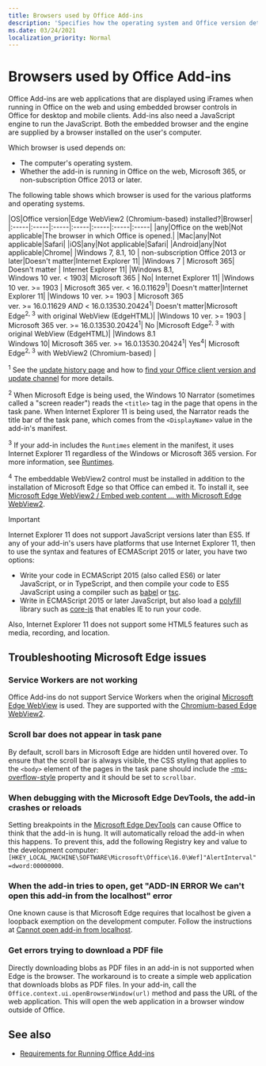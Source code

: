 ```yaml
---
title: Browsers used by Office Add-ins
description: 'Specifies how the operating system and Office version determine what browser is used by Office Add-ins.'
ms.date: 03/24/2021
localization_priority: Normal
---
```


# Browsers used by Office Add-ins

Office Add-ins are web applications that are displayed using iFrames when running in Office on the web and using embedded browser controls in Office for desktop and mobile clients. Add-ins also need a JavaScript engine to run the JavaScript. Both the embedded browser and the engine are supplied by a browser installed on the user's computer.

Which browser is used depends on:

- The computer's operating system.
- Whether the add-in is running in Office on the web, Microsoft 365, or non-subscription Office 2013 or later.

The following table shows which browser is used for the various platforms and operating systems.

|OS|Office version|Edge WebView2 (Chromium-based) installed?|Browser|
|:-----|:-----|:-----|:-----|:-----|:-----|:-----|
|any|Office on the web|Not applicable|The browser in which Office is opened.|
|Mac|any|Not applicable|Safari|
|iOS|any|Not applicable|Safari|
|Android|any|Not applicable|Chrome|
|Windows 7, 8.1, 10 | non-subscription Office 2013 or later|Doesn't matter|Internet Explorer 11|
|Windows 7 | Microsoft 365| Doesn't matter | Internet Explorer 11|
|Windows 8.1,<br>Windows 10 ver.&nbsp;<&nbsp;1903| Microsoft 365 | No| Internet Explorer 11|
|Windows 10 ver.&nbsp;>=&nbsp;1903 | Microsoft 365 ver.&nbsp;<&nbsp;16.0.11629<sup>1</sup>| Doesn't matter|Internet Explorer 11|
|Windows 10 ver.&nbsp;>=&nbsp;1903 | Microsoft 365 ver.&nbsp;>=&nbsp;16.0.11629&nbsp;_AND_&nbsp;<&nbsp;16.0.13530.20424<sup>1</sup>| Doesn't matter|Microsoft Edge<sup>2, 3</sup> with original WebView (EdgeHTML)|
|Windows 10 ver.&nbsp;>=&nbsp;1903 | Microsoft 365 ver.&nbsp;>=&nbsp;16.0.13530.20424<sup>1</sup>| No |Microsoft Edge<sup>2, 3</sup> with original WebView (EdgeHTML)|
|Windows 8.1<br>Windows 10| Microsoft 365 ver.&nbsp;>=&nbsp;16.0.13530.20424<sup>1</sup>| Yes<sup>4</sup>|  Microsoft Edge<sup>2, 3</sup> with WebView2 (Chromium-based) |

<sup>1</sup> See the [update history page](/officeupdates/update-history-office365-proplus-by-date) and how to [find your Office client version and update channel](https://support.office.com/article/What-version-of-Office-am-I-using-932788b8-a3ce-44bf-bb09-e334518b8b19) for more details.

<sup>2</sup> When Microsoft Edge is being used, the Windows 10 Narrator (sometimes called a "screen reader") reads the `<title>` tag in the page that opens in the task pane. When Internet Explorer 11 is being used, the Narrator reads the title bar of the task pane, which comes from the `<DisplayName>` value in the add-in's manifest.

<sup>3</sup> If your add-in includes the `Runtimes` element in the manifest, it uses Internet Explorer 11 regardless of the Windows or Microsoft 365 version. For more information, see [Runtimes](../reference/manifest/runtimes.md).

<sup>4</sup> The embeddable WebView2 control must be installed in addition to the installation of Microsoft Edge so that Office can embed it. To install it, see [Microsoft Edge WebView2 / Embed web content ... with Microsoft Edge WebView2](https://developer.microsoft.com/microsoft-edge/webview2/).




> [!IMPORTANT]
> Internet Explorer 11 does not support JavaScript versions later than ES5. If any of your add-in's users have platforms that use Internet Explorer 11, then to use the syntax and features of ECMAScript 2015 or later, you have two options:
>
> - Write your code in ECMAScript 2015 (also called ES6) or later JavaScript, or in TypeScript, and then compile your code to ES5 JavaScript using a compiler such as [babel](https://babeljs.io/) or [tsc](https://www.typescriptlang.org/index.html).
> - Write in ECMAScript 2015 or later JavaScript, but also load a [polyfill](https://wikipedia.org/wiki/Polyfill_(programming)) library such as [core-js](https://github.com/zloirock/core-js) that enables IE to run your code.
>
> Also, Internet Explorer 11 does not support some HTML5 features such as media, recording, and location.

## Troubleshooting Microsoft Edge issues

### Service Workers are not working

Office Add-ins do not support Service Workers when the original [Microsoft Edge WebView](/microsoft-edge/hosting/webview) is used. They are supported with the [Chromium-based Edge WebView2](/microsoft-edge/hosting/webview2).

### Scroll bar does not appear in task pane

By default, scroll bars in Microsoft Edge are hidden until hovered over. To ensure that the scroll bar is always visible, the CSS styling that applies to the `<body>` element of the pages in the task pane should include the [-ms-overflow-style](https://developer.mozilla.org/docs/Archive/Web/CSS/-ms-overflow-style) property and it should be set to `scrollbar`.

### When debugging with the Microsoft Edge DevTools, the add-in crashes or reloads

Setting breakpoints in the [Microsoft Edge DevTools](https://www.microsoft.com/p/microsoft-edge-devtools-preview/9mzbfrmz0mnj?rtc=1&activetab=pivot%3Aoverviewtab) can cause Office to think that the add-in is hung. It will automatically reload the add-in when this happens. To prevent this, add the following Registry key and value to the development computer: `[HKEY_LOCAL_MACHINE\SOFTWARE\Microsoft\Office\16.0\Wef]"AlertInterval"=dword:00000000`.

### When the add-in tries to open, get "ADD-IN ERROR We can't open this add-in from the localhost" error

One known cause is that Microsoft Edge requires that localhost be given a loopback exemption on the development computer. Follow the instructions at [Cannot open add-in from localhost](/office/troubleshoot/error-messages/cannot-open-add-in-from-localhost).

### Get errors trying to download a PDF file

Directly downloading blobs as PDF files in an add-in is not supported when Edge is the browser. The workaround is to create a simple web application that downloads blobs as PDF files. In your add-in, call the `Office.context.ui.openBrowserWindow(url)` method and pass the URL of the web application. This will open the web application in a browser window outside of Office.

## See also

- [Requirements for Running Office Add-ins](requirements-for-running-office-add-ins.md)

